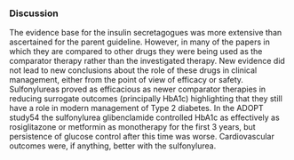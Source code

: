 ### Discussion
The evidence base for the insulin secretagogues was more extensive than ascertained for the parent guideline. However, in many of the papers in which they are compared to other drugs they were being used as the comparator therapy rather than the investigated therapy. New evidence did not lead to new conclusions about the role of these drugs in clinical management, either from the point of view of efficacy or safety. Sulfonylureas proved as efficacious as newer comparator therapies in reducing surrogate outcomes (principally HbA1c) highlighting that they still have a role in modern management of Type 2 diabetes. In the ADOPT study54 the sulfonylurea glibenclamide controlled HbA1c as effectively as rosiglitazone or metformin as monotherapy for the first 3 years, but persistence of glucose control after this time was worse.
Cardiovascular outcomes were, if anything, better with the sulfonylurea.

